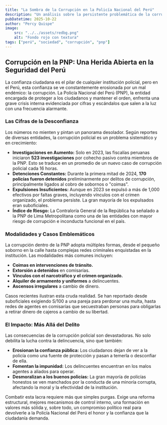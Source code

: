 ```yaml
---
title: "La Sombra de la Corrupción en la Policía Nacional del Perú"
description: "Un análisis sobre la persistente problemática de la corrupción dentro de la PNP, las cifras alarmantes y los casos que manchan el uniforme."
pubDatetime: 2025-10-22
author: "Percy Quispe"
image:
    src: "../../assets/redbg.png"
    alt: "Fondo rojo con textura"
tags: ["perú", "sociedad", "corrupción", "pnp"]
---
```


## Corrupción en la PNP: Una Herida Abierta en la Seguridad del Perú

La confianza ciudadana es el pilar de cualquier institución policial, pero en el Perú, esta confianza se ve constantemente erosionada por un mal endémico: la corrupción. La Policía Nacional del Perú (PNP), la entidad encargada de proteger a los ciudadanos y mantener el orden, enfrenta una grave crisis interna evidenciada por cifras y escándalos que salen a la luz con una frecuencia alarmante.

### Las Cifras de la Desconfianza

Los números no mienten y pintan un panorama desolador. Según reportes de diversas entidades, la corrupción policial es un problema sistemático y en crecimiento:

-   **Investigaciones en Aumento:** Solo en 2023, las fiscalías peruanas iniciaron **523 investigaciones** por cohecho pasivo contra miembros de la PNP. Esto se traduce en un promedio de un nuevo caso de corrupción policial cada 16 horas.
-   **Detenciones Constantes:** Durante la primera mitad de 2024, **170 policías fueron detenidos** preliminarmente por delitos de corrupción, principalmente ligados al cobro de sobornos o "coimas".
-   **Expulsiones Insuficientes:** Aunque en 2023 se expulsó a más de 1,000 efectivos por faltas graves, incluyendo vínculos con el crimen organizado, el problema persiste. La gran mayoría de los expulsados eran suboficiales.
-   **Índice de Riesgo:** La Contraloría General de la República ha señalado a la PNP de Lima Metropolitana como una de las entidades con mayor riesgo de corrupción e inconducta funcional en el país.

### Modalidades y Casos Emblemáticos

La corrupción dentro de la PNP adopta múltiples formas, desde el pequeño soborno en la calle hasta complejas redes criminales enquistadas en la institución. Las modalidades más comunes incluyen:

-   **Coimas en intervenciones de tránsito.**
-   **Extorsión a detenidos** en comisarías.
-   **Vínculos con el narcotráfico y el crimen organizado.**
-   **Alquiler de armamento y uniformes** a delincuentes.
-   **Ascensos irregulares** a cambio de dinero.

Casos recientes ilustran esta cruda realidad. Se han reportado desde suboficiales exigiendo S/100 a una pareja para perdonar una multa, hasta redes de agentes en comisarías que secuestraban personas para obligarlas a retirar dinero de cajeros a cambio de su libertad.

### El Impacto: Más Allá del Delito

Las consecuencias de la corrupción policial son devastadoras. No solo debilita la lucha contra la delincuencia, sino que también:

-   **Erosionan la confianza pública:** Los ciudadanos dejan de ver a la policía como una fuente de protección y pasan a temerla o desconfiar de ella.
-   **Fomentan la impunidad:** Los delincuentes encuentran en los malos agentes a aliados para operar.
-   **Desmoralizan a los buenos policías:** La gran mayoría de policías honestos se ven manchados por la conducta de una minoría corrupta, afectando la moral y la efectividad de la institución.

Combatir esta lacra requiere más que simples purgas. Exige una reforma estructural, mejores mecanismos de control interno, una formación en valores más sólida y, sobre todo, un compromiso político real para devolverle a la Policía Nacional del Perú el honor y la confianza que la ciudadanía demanda.
